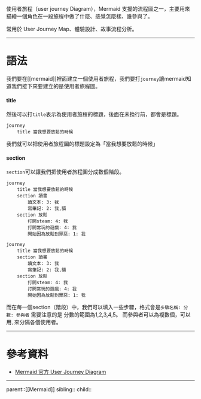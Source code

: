使用者旅程（user journey Diagram），Mermaid 支援的流程圖之一，主要用來描繪一個角色在一段旅程中做了什麼、感覺怎麼樣、誰參與了。  

常用於 User Journey Map、體驗設計、故事流程分析。
- - -
# 語法
我們要在[[mermaid]]裡面建立一個使用者旅程，我們要打`journey`讓mermaid知道我們接下來要建立的是使用者旅程圖。

#### title
然後可以打`title`表示為使用者旅程的標題，後面在未換行前，都會是標題。
```Mermaid
journey
	title 當我想要放鬆的時候
```
我們就可以把使用者旅程圖的標題設定為「當我想要放鬆的時候」

#### section 
`section`可以讓我們把使用者旅程圖分成數個階段。
```Mermaid
journey
	title 當我想要放鬆的時候
	section 讀書
		讀文本: 3: 我
		寫筆記: 2: 我,貓
	section 放鬆
		打開steam: 4: 我
		打開常玩的遊戲: 4: 我
		開始因為放鬆到罪惡: 1: 我	
```
```mermaid
journey
	title 當我想要放鬆的時候
	section 讀書
		讀文本: 3: 我
		寫筆記: 2: 我,貓
	section 放鬆
		打開steam: 4: 我
		打開常玩的遊戲: 4: 我
		開始因為放鬆到罪惡: 1: 我	
```
而在每一個section（階段）中，我們可以填入一些步驟，格式會是`步驟名稱: 分數: 參與者`
需要注意的是
分數的範圍為1,2,3,4,5。
而參與者可以為複數個，可以用`,`來分隔各個使用者。
- - -
# 參考資料
- [Mermaid 官方 User Journey Diagram](https://mermaid.js.org/syntax/userJourney.html)
- - -
parent::[[Mermaid]]
sibling::
child::